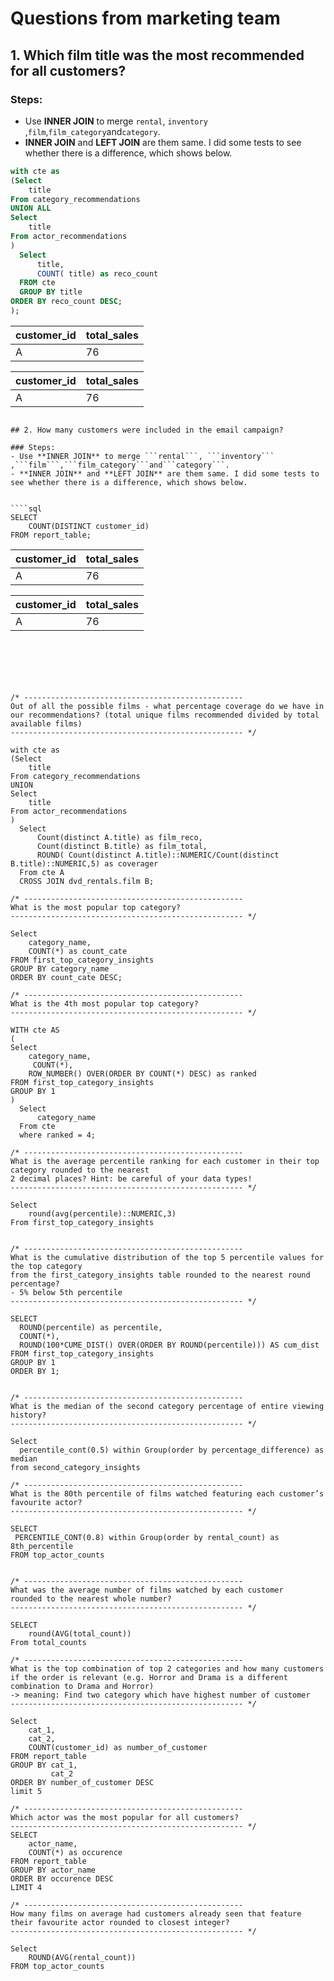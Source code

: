 # Questions from marketing team

## 1. Which film title was the most recommended for all customers?

### Steps:
- Use **INNER JOIN** to merge ```rental```, ```inventory``` ,```film```,```film_category```and```category```.
- **INNER JOIN** and **LEFT JOIN** are them same. I did some tests to see whether there is a difference, which shows below.

````sql
with cte as
(Select 
    title
From category_recommendations
UNION ALL
Select 
    title
From actor_recommendations
)
  Select
      title,
      COUNT( title) as reco_count
  FROM cte
  GROUP BY title
ORDER BY reco_count DESC;
);
````
| customer_id | total_sales |
| ----------- | ----------- |
| A           | 76          |

| customer_id | total_sales |
| ----------- | ----------- |
| A           | 76          |
````

## 2. How many customers were included in the email campaign?

### Steps:
- Use **INNER JOIN** to merge ```rental```, ```inventory``` ,```film```,```film_category```and```category```.
- **INNER JOIN** and **LEFT JOIN** are them same. I did some tests to see whether there is a difference, which shows below.


````sql
SELECT
    COUNT(DISTINCT customer_id)
FROM report_table;
````
| customer_id | total_sales |
| ----------- | ----------- |
| A           | 76          |

| customer_id | total_sales |
| ----------- | ----------- |
| A           | 76          |
````






/* -------------------------------------------------
Out of all the possible films - what percentage coverage do we have in 
our recommendations? (total unique films recommended divided by total available films)
---------------------------------------------------- */

with cte as
(Select 
    title
From category_recommendations
UNION 
Select 
    title
From actor_recommendations
)
  Select  
      Count(distinct A.title) as film_reco,
      Count(distinct B.title) as film_total,
      ROUND( Count(distinct A.title)::NUMERIC/Count(distinct B.title)::NUMERIC,5) as coverager
  From cte A 
  CROSS JOIN dvd_rentals.film B;

/* -------------------------------------------------
What is the most popular top category?
---------------------------------------------------- */

Select
    category_name,
    COUNT(*) as count_cate
FROM first_top_category_insights
GROUP BY category_name
ORDER BY count_cate DESC;

/* -------------------------------------------------
What is the 4th most popular top category?
---------------------------------------------------- */

WITH cte AS
(
Select
    category_name,
     COUNT(*),
    ROW_NUMBER() OVER(ORDER BY COUNT(*) DESC) as ranked
FROM first_top_category_insights
GROUP BY 1
)
  Select 
      category_name
  From cte
  where ranked = 4;

/* -------------------------------------------------
What is the average percentile ranking for each customer in their top category rounded to the nearest
2 decimal places? Hint: be careful of your data types!
---------------------------------------------------- */

Select
    round(avg(percentile)::NUMERIC,3)
From first_top_category_insights


/* -------------------------------------------------
What is the cumulative distribution of the top 5 percentile values for the top category 
from the first_category_insights table rounded to the nearest round percentage?
- 5% below 5th percentile
---------------------------------------------------- */

SELECT
  ROUND(percentile) as percentile,
  COUNT(*),
  ROUND(100*CUME_DIST() OVER(ORDER BY ROUND(percentile))) AS cum_dist
FROM first_top_category_insights
GROUP BY 1
ORDER BY 1;


/* -------------------------------------------------
What is the median of the second category percentage of entire viewing history?
---------------------------------------------------- */

Select 
  percentile_cont(0.5) within Group(order by percentage_difference) as median
from second_category_insights

/* -------------------------------------------------
What is the 80th percentile of films watched featuring each customer’s favourite actor?
---------------------------------------------------- */

SELECT 
 PERCENTILE_CONT(0.8) within Group(order by rental_count) as 8th_percentile
FROM top_actor_counts

    
/* -------------------------------------------------
What was the average number of films watched by each customer
rounded to the nearest whole number?
---------------------------------------------------- */

SELECT
    round(AVG(total_count))
From total_counts

/* -------------------------------------------------
What is the top combination of top 2 categories and how many customers 
if the order is relevant (e.g. Horror and Drama is a different combination to Drama and Horror)
-> meaning: Find two category which have highest number of customer
---------------------------------------------------- */

Select  
    cat_1,
    cat_2,
    COUNT(customer_id) as number_of_customer
FROM report_table
GROUP BY cat_1,
         cat_2
ORDER BY number_of_customer DESC 
limit 5

/* -------------------------------------------------
Which actor was the most popular for all customers?
---------------------------------------------------- */
SELECT 
    actor_name,
    COUNT(*) as occurence
FROM report_table
GROUP BY actor_name 
ORDER BY occurence DESC 
LIMIT 4

/* -------------------------------------------------
How many films on average had customers already seen that feature their favourite actor rounded to closest integer?
---------------------------------------------------- */

Select
    ROUND(AVG(rental_count))
FROM top_actor_counts
